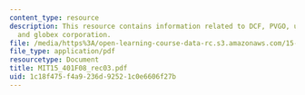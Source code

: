 ```yaml
---
content_type: resource
description: This resource contains information related to DCF, PVGO, union pacific,
  and globex corporation.
file: /media/https%3A/open-learning-course-data-rc.s3.amazonaws.com/15-401-finance-theory-i-fall-2008/1c18f475f4a9236d92521c0e6606f27b_MIT15_401F08_rec03.pdf
file_type: application/pdf
resourcetype: Document
title: MIT15_401F08_rec03.pdf
uid: 1c18f475-f4a9-236d-9252-1c0e6606f27b
---
```

